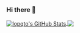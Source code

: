 ### Hi there 👋

<a href="https://lopqto.me">
  <img align="center" src="https://github-readme-stats.vercel.app/api?username=lopqto&show_icons=true&line_height=33&count_private=true&theme=dark" alt="lopqto's GitHub Stats" />
</a>

<a href="https://lopqto.me">
  <img align="center" src="https://github-readme-stats.vercel.app/api/top-langs/?username=lopqto&exclude_repo=lopqto.github.io&hide=crystal&langs_count=5&theme=dark" />
</a>

